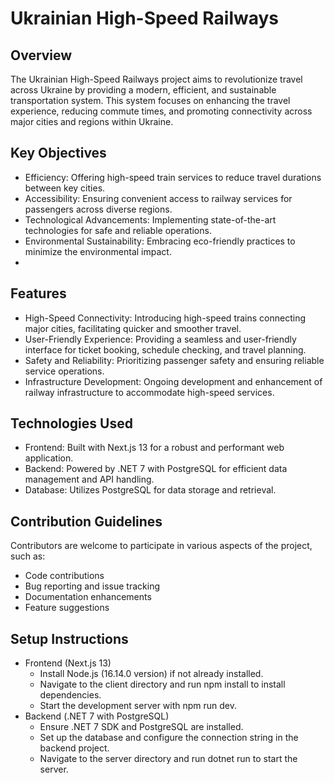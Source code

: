 # Ukrainian High-Speed Railways

## Overview
The Ukrainian High-Speed Railways project aims to revolutionize travel across Ukraine by providing a modern, efficient, and sustainable transportation system. This system focuses on enhancing the travel experience, reducing commute times, and promoting connectivity across major cities and regions within Ukraine.

## Key Objectives
- Efficiency: Offering high-speed train services to reduce travel durations between key cities.
- Accessibility: Ensuring convenient access to railway services for passengers across diverse regions.
- Technological Advancements: Implementing state-of-the-art technologies for safe and reliable operations.
- Environmental Sustainability: Embracing eco-friendly practices to minimize the environmental impact.
-
## Features
- High-Speed Connectivity: Introducing high-speed trains connecting major cities, facilitating quicker and smoother travel.
- User-Friendly Experience: Providing a seamless and user-friendly interface for ticket booking, schedule checking, and travel planning.
- Safety and Reliability: Prioritizing passenger safety and ensuring reliable service operations.
- Infrastructure Development: Ongoing development and enhancement of railway infrastructure to accommodate high-speed services.

## Technologies Used
- Frontend: Built with Next.js 13 for a robust and performant web application.
- Backend: Powered by .NET 7 with PostgreSQL for efficient data management and API handling.
- Database: Utilizes PostgreSQL for data storage and retrieval.

## Contribution Guidelines
Contributors are welcome to participate in various aspects of the project, such as:

- Code contributions
- Bug reporting and issue tracking
- Documentation enhancements
- Feature suggestions

## Setup Instructions
- Frontend (Next.js 13)
  - Install Node.js (16.14.0 version) if not already installed.
  - Navigate to the client directory and run npm install to install dependencies.
  - Start the development server with npm run dev.
- Backend (.NET 7 with PostgreSQL)
  - Ensure .NET 7 SDK and PostgreSQL are installed.
  - Set up the database and configure the connection string in the backend project.
  - Navigate to the server directory and run dotnet run to start the server.
